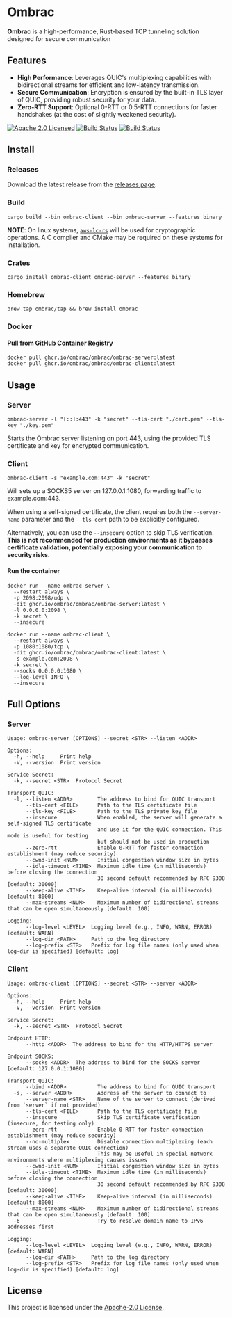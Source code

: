 # Ombrac

**Ombrac** is a high-performance, Rust-based TCP tunneling solution designed for secure communication

## Features
- **High Performance**: Leverages QUIC's multiplexing capabilities with bidirectional streams for efficient and low-latency transmission.
- **Secure Communication**: Encryption is ensured by the built-in TLS layer of QUIC, providing robust security for your data.
- **Zero-RTT Support**: Optional 0-RTT or 0.5-RTT connections for faster handshakes (at the cost of slightly weakened security).

[![Apache 2.0 Licensed][license-badge]][license-url]
[![Build Status][ci-badge]][ci-url]
[![Build Status][release-badge]][release-url]



## Install
### Releases
Download the latest release from the [releases page](https://github.com/ombrac/ombrac/releases).



### Build
```shell
cargo build --bin ombrac-client --bin ombrac-server --features binary
```

**NOTE**: On linux systems, [`aws-lc-rs`](https://github.com/aws/aws-lc-rs) will be used for cryptographic operations. A C compiler and CMake may be required on these systems for installation.

### Crates
```shell
cargo install ombrac-client ombrac-server --features binary
```

### Homebrew
```shell
brew tap ombrac/tap && brew install ombrac
```

### Docker
#### Pull from GitHub Container Registry
```shell
docker pull ghcr.io/ombrac/ombrac/ombrac-server:latest
docker pull ghcr.io/ombrac/ombrac/ombrac-client:latest
```

## Usage
### Server
```shell
ombrac-server -l "[::]:443" -k "secret" --tls-cert "./cert.pem" --tls-key "./key.pem"
```
Starts the Ombrac server listening on port 443, using the provided TLS certificate and key for encrypted communication.

### Client
```shell
ombrac-client -s "example.com:443" -k "secret"
```
Will sets up a SOCKS5 server on 127.0.0.1:1080, forwarding traffic to example.com:443.

When using a self-signed certificate, the client requires both the `--server-name` parameter and the `--tls-cert` path to be explicitly configured. 

Alternatively, you can use the `--insecure` option to skip TLS verification. **This is not recommended for production environments as it bypasses certificate validation, potentially exposing your communication to security risks.**


#### Run the container
```shell
docker run --name ombrac-server \
  --restart always \
  -p 2098:2098/udp \
  -dit ghcr.io/ombrac/ombrac/ombrac-server:latest \
  -l 0.0.0.0:2098 \
  -k secret \
  --insecure
```

```shell
docker run --name ombrac-client \
  --restart always \
  -p 1080:1080/tcp \
  -dit ghcr.io/ombrac/ombrac/ombrac-client:latest \
  -s example.com:2098 \
  -k secret \
  --socks 0.0.0.0:1080 \
  --log-level INFO \
  --insecure
```

## Full Options

### Server

```shell
Usage: ombrac-server [OPTIONS] --secret <STR> --listen <ADDR>

Options:
  -h, --help     Print help
  -V, --version  Print version

Service Secret:
  -k, --secret <STR>  Protocol Secret

Transport QUIC:
  -l, --listen <ADDR>        The address to bind for QUIC transport
      --tls-cert <FILE>      Path to the TLS certificate file
      --tls-key <FILE>       Path to the TLS private key file
      --insecure             When enabled, the server will generate a self-signed TLS certificate
                             and use it for the QUIC connection. This mode is useful for testing
                             but should not be used in production
      --zero-rtt             Enable 0-RTT for faster connection establishment (may reduce security)
      --cwnd-init <NUM>      Initial congestion window size in bytes
      --idle-timeout <TIME>  Maximum idle time (in milliseconds) before closing the connection
                             30 second default recommended by RFC 9308 [default: 30000]
      --keep-alive <TIME>    Keep-alive interval (in milliseconds) [default: 8000]
      --max-streams <NUM>    Maximum number of bidirectional streams that can be open simultaneously [default: 100]

Logging:
      --log-level <LEVEL>  Logging level (e.g., INFO, WARN, ERROR) [default: WARN]
      --log-dir <PATH>     Path to the log directory
      --log-prefix <STR>   Prefix for log file names (only used when log-dir is specified) [default: log]
```

### Client
```shell
Usage: ombrac-client [OPTIONS] --secret <STR> --server <ADDR>

Options:
  -h, --help     Print help
  -V, --version  Print version

Service Secret:
  -k, --secret <STR>  Protocol Secret

Endpoint HTTP:
      --http <ADDR>  The address to bind for the HTTP/HTTPS server

Endpoint SOCKS:
      --socks <ADDR>  The address to bind for the SOCKS server [default: 127.0.0.1:1080]

Transport QUIC:
      --bind <ADDR>          The address to bind for QUIC transport
  -s, --server <ADDR>        Address of the server to connect to
      --server-name <STR>    Name of the server to connect (derived from `server` if not provided)
      --tls-cert <FILE>      Path to the TLS certificate file
      --insecure             Skip TLS certificate verification (insecure, for testing only)
      --zero-rtt             Enable 0-RTT for faster connection establishment (may reduce security)
      --no-multiplex         Disable connection multiplexing (each stream uses a separate QUIC connection)
                             This may be useful in special network environments where multiplexing causes issues
      --cwnd-init <NUM>      Initial congestion window size in bytes
      --idle-timeout <TIME>  Maximum idle time (in milliseconds) before closing the connection
                             30 second default recommended by RFC 9308 [default: 30000]
      --keep-alive <TIME>    Keep-alive interval (in milliseconds) [default: 8000]
      --max-streams <NUM>    Maximum number of bidirectional streams that can be open simultaneously [default: 100]
  -6                         Try to resolve domain name to IPv6 addresses first

Logging:
      --log-level <LEVEL>  Logging level (e.g., INFO, WARN, ERROR) [default: WARN]
      --log-dir <PATH>     Path to the log directory
      --log-prefix <STR>   Prefix for log file names (only used when log-dir is specified) [default: log]
```

## License
This project is licensed under the [Apache-2.0 License](./LICENSE).

[license-badge]: https://img.shields.io/badge/license-apache-blue.svg
[license-url]: https://github.com/ombrac/ombrac/blob/main/LICENSE
[ci-badge]: https://github.com/ombrac/ombrac/workflows/CI/badge.svg
[ci-url]: https://github.com/ombrac/ombrac/actions/workflows/ci.yml?query=branch%3Amain
[release-badge]: https://github.com/ombrac/ombrac/workflows/Release/badge.svg
[release-url]: https://github.com/ombrac/ombrac/actions/workflows/release.yml?query=branch%3Amain
